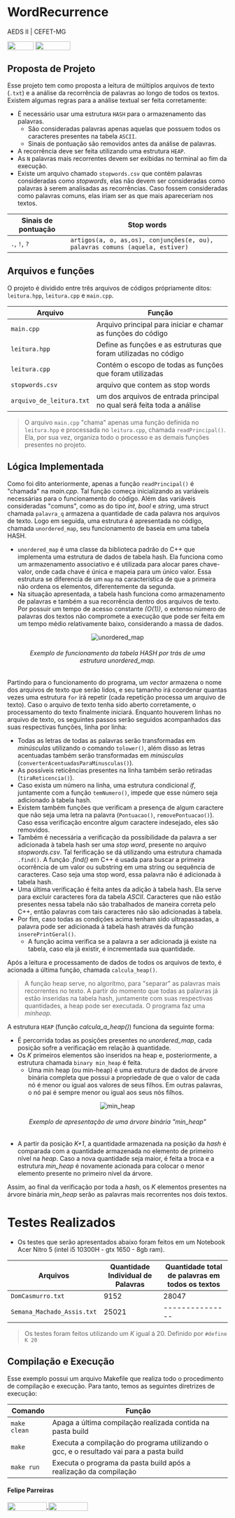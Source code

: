 # WordRecurrence
AEDS II | CEFET-MG

<div style="display: inline-block;">    
<img align="center" height="20px" width="60px" src="https://img.shields.io/badge/C%2B%2B-00599C?style=for-the-badge&logo=c%2B%2B&logoColor=white"/> 
<img align="center" height="20px" width="80px" src="https://img.shields.io/badge/Made%20for-VSCode-1f425f.svg"/> 
</a> 
</div>

<p> </p>
<p> </p>

## Proposta de Projeto
Esse projeto tem como proposta a leitura de múltiplos arquivos de texto (`.txt`) e a análise da recorrência de palavras ao longo de todos os textos.
Existem algumas regras para a análise textual ser feita corretamente:
- É necessário usar uma estrutura `HASH` para o armazenamento das palavras.
  - São consideradas palavras apenas aquelas que possuem todos os caracteres presentes na tabela `ASCII`.
  - Sinais de pontuação são removidos antes da análise de palavras.
- A recorrência deve ser feita utilizando uma estrutura `HEAP`.
- As `N` palavras mais recorrentes devem ser exibidas no terminal ao fim da execução.
- Existe um arquivo chamado `stopwords.csv` que contém palavras consideradas como *stopwords*, elas não devem ser consideradas como palavras à serem analisadas as recorrências. Caso fossem consideradas como palavras comuns, elas iriam ser as que mais apareceriam nos textos.

|          Sinais de pontuação  | Stop words                                      |
|-------------------------------|-------------------------------------------------|
| `.`,   `!`,   `?`                   |   `artigos(a, o, as,os), conjunções(e, ou), palavras comuns (aquela, estiver) `  |


## Arquivos e funções
O projeto é dividido entre três arquivos de códigos própriamente ditos: `leitura.hpp`, `leitura.cpp` e `main.cpp`.

|  Arquivo                        |   Função                                                                                          |
| ------------------------------- | ------------------------------------------------------------------------------------------------- |
|  `main.cpp`                       | Arquivo principal para iniciar e chamar as funções do código                                                    |
|  `leitura.hpp`                  | Define as funções e as estruturas que foram utilizadas no código |
|  `leitura.cpp`                  | Contém o escopo de todas as funções que foram utilizadas |
| `stopwords.csv` | arquivo que contem as stop words|
| `arquivo_de_leitura.txt` | um dos arquivos de entrada principal no qual será feita toda a análise |

> O arquivo `main.cpp` "chama" apenas uma função definida no `leitura.hpp` e processada no `leitura.cpp`, chamada `readPrincipal()`. Ela, por sua vez, organiza todo o processo e as demais funções presentes no projeto. 

## Lógica Implementada

Como foi dito anteriormente, apenas a função `readPrincipal()` é "chamada" na *main.cpp*. Tal função começa inicializando as variáveis necessárias para o funcionamento do código. Além das variáveis consideradas "comuns", como as do tipo *int*, *bool* e *string*, uma struct chamada `palavra_q` armazena a quantidade de cada palavra nos arquivos de texto.
Logo em seguida, uma estrutura é apresentada no código, chamada `unordered_map`, seu funcionamento de baseia em uma tabela HASH.
- `unordered_map` é uma classe da biblioteca padrão do C++ que implementa uma estrutura de dados de tabela hash. Ela funciona como um armazenamento associativo e é utilizada para alocar pares chave-valor, onde cada chave é única e mapeia para um único valor. Essa estrutura se diferencia de um `map` na característica de que a primeira não ordena os elementos, diferentemente da segunda.
- Na situação apresentada, a tabela hash funciona como armazenamento de palavras e também a sua recorrência dentro dos arquivos de texto. Por possuir um tempo de acesso constante *(O(1))*, o extenso número de palavras dos textos não compromete a execução que pode ser feita em um tempo médio relativamente baixo, considerando a massa de dados.

<figure align="center">
    <img src="img/unordered.webp" alt="unordered_map">
    <figcaption><h6>Exemplo de funcionamento da tabela HASH por trás de uma estrutura unordered_map.<h6></figcaption>
</figure>

Partindo para o funcionamento do programa, um *vector* armazena o nome dos arquivos de texto que serão lidos, e seu tamanho irá coordenar quantas vezes uma estrutura `for` irá repetir (cada repetição processa um arquivo de texto).
Caso o arquivo de texto tenha sido aberto corretamente, o processamento do texto finalmente iniciará. Enquanto houverem linhas no arquivo de texto, os seguintes passos serão seguidos acompanhados das suas respectivas funções, linha por linha:
- Todas as letras de todas as palavras serão transformadas em *minúsculas* utilizando o comando `tolower()`, além disso as letras acentuadas também serão transformadas em *minúsculas* (`converterAcentuadasParaMinusculas()`).
- As possíveis reticências presentes na linha também serão retiradas (`tiraReticencia()`).
- Caso exista um número na linha, uma estrutura condicional *if*, juntamente com a função `temNumero()`, impede que esse número seja adicionado à tabela hash.
- Existem também funções que verificam a presença de algum caractere que não seja uma letra na palavra (`Pontuacao()`, `removePontuacao()`). Caso essa verificação encontre algum caractere indesejado, eles são removidos.
- Também é necessária a verificação da possibilidade da palavra a ser adicionada à tabela hash ser uma *stop word*, presente no arquivo *stopwords.csv*. Tal ferificação se dá utilizando uma estrutura chamada `.find()`. A função *.find()* em C++ é usada para buscar a primeira ocorrência de um valor ou substring em uma string ou sequência de caracteres. Caso seja uma stop word, essa palavra não é adicionada à tabela hash.
- Uma última verificação é feita antes da adição à tabela hash. Ela serve para excluir caracteres fora da tabela *ASCII*. Caracteres que não estão presentes nessa tabela não são trabalhados de maneira correta pelo C++, então palavras com tais caracteres não são adicionadas à tabela.
- Por fim, caso todas as condições acima tenham sido ultrapassadas, a palavra pode ser adicionada à tabela hash através da função `inserePrintGeral()`.
  - A função acima verifica se a palavra a ser adicionada já existe na tabela, caso ela já existir, é incrementada sua quantidade.

Após a leitura e processamento de dados de todos os arquivos de texto, é acionada a última função, chamada `calcula_heap()`.
> A função heap serve, no algorítmo, para "separar" as palavras mais recorrentes no texto. A partir do momento que todas as palavras já estão inseridas na tabela hash, juntamente com suas respectivas quantidades, a heap pode ser executada. O programa faz uma *minheap*.

A estrutura `HEAP` (função *calcula_a_heap()*) funciona da seguinte forma:
- É percorrida todas as posições presentes no *unordered_map*, cada posição sofre a verificação em relação à quantidade.
- Os *K* primeiros elementos são inseridos na heap e, posteriormente, a estrutura chamada `binary min_heap` é feita.
  - Uma min heap (ou min-heap) é uma estrutura de dados de árvore binária completa que possui a propriedade de que o valor de cada nó é menor ou igual aos valores de seus filhos. Em outras palavras, o nó pai é sempre menor ou igual aos seus nós filhos.
<figure align="center">
    <img src="img/min_heap.png" alt="min_heap">
    <figcaption><h6>Exemplo de apresentação de uma árvore binária "min_heap"<h6></figcaption>
</figure>
      
- A partir da posição *K+1*, a quantidade armazenada na posição da *hash* é comparada com a quantidade armazenada no elemento de primeiro nível na *heap*. Caso a nova quantidade seja maior, é feita a troca e a estrutura *min_heap* é novamente acionada para colocar o menor elemento presente no primeiro nível da árvore.

Assim, ao final da verificação por toda a *hash*, os *K* elementos presentes na árvore binária *min_heap* serão as palavras mais recorrentes nos dois textos.

# Testes Realizados
- Os testes que serão apresentados abaixo foram feitos em um Notebook Acer Nitro 5 (intel i5 10300H - gtx 1650 - 8gb ram).

|  Arquivos                       |   Quantidade Individual de Palavras | Quantidade total de palavras em todos os textos |
| ------------------------------- | ------------------------------ | ---------------------- |
|  `DomCasmurro.txt`                       | 9152 | 28047 |
| `Semana_Machado_Assis.txt` | 25021 | --------------- |

> Os testes foram feitos utilizando um *K* igual á 20. Definido por `#define K 20`

## Compilação e Execução
Esse exemplo possui um arquivo Makefile que realiza todo o procedimento de compilação e execução. Para tanto, temos as seguintes diretrizes de execução:

| Comando                |  Função                                                                                           |
| -----------------------| ------------------------------------------------------------------------------------------------- |
|  `make clean`          | Apaga a última compilação realizada contida na pasta build                                        |
|  `make`                | Executa a compilação do programa utilizando o gcc, e o resultado vai para a pasta build           |
|  `make run`            | Executa o programa da pasta build após a realização da compilação                                 |

<p> </p>

#### Felipe Parreiras
<div style="display: inline-block;">
<a href="https://t.me/fparreiras">
<img align="center" height="20px" width="90px" src="https://img.shields.io/badge/Telegram-2CA5E0?style=for-the-badge&logo=telegram&logoColor=white"/> 
</a>

<a href="https://www.linkedin.com/in/felipe-parreiras-56b075277/">
<img align="center" height="20px" width="90px" src="https://img.shields.io/badge/LinkedIn-0077B5?style=for-the-badge&logo=linkedin&logoColor=white"/>
</a>

